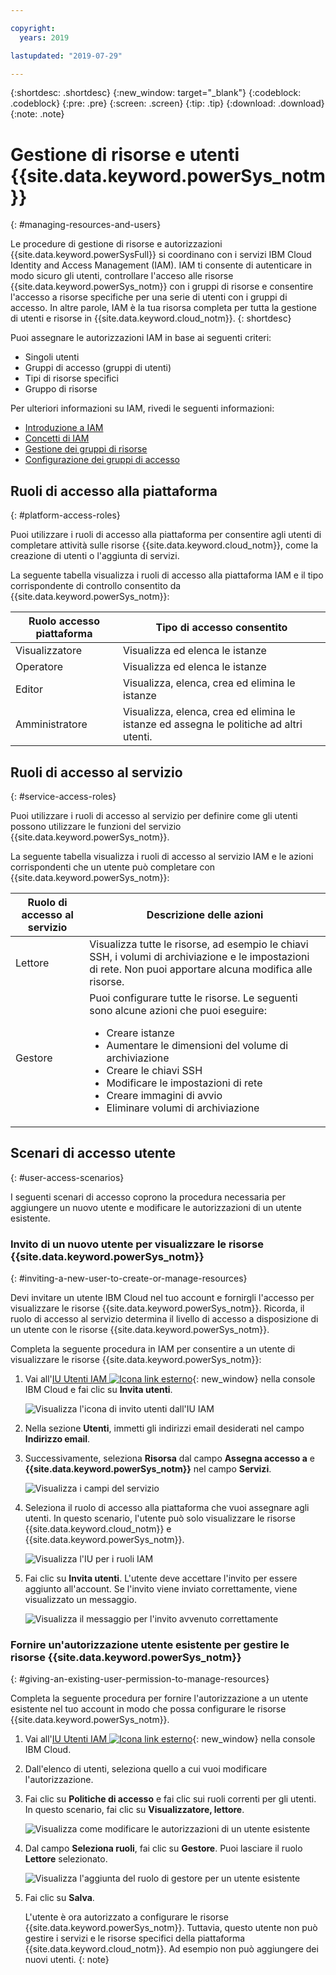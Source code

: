 ```yaml
---

copyright:
  years: 2019

lastupdated: "2019-07-29"

---
```


{:shortdesc: .shortdesc}
{:new_window: target="_blank"}
{:codeblock: .codeblock}
{:pre: .pre}
{:screen: .screen}
{:tip: .tip}
{:download: .download}
{:note: .note}

# Gestione di risorse e utenti {{site.data.keyword.powerSys_notm}} 
{: #managing-resources-and-users}

Le procedure di gestione di risorse e autorizzazioni {{site.data.keyword.powerSysFull}} si coordinano con i servizi IBM Cloud Identity and Access Management (IAM). IAM ti consente di autenticare in modo sicuro gli utenti, controllare l'acceso alle risorse {{site.data.keyword.powerSys_notm}} con i gruppi di risorse e consentire l'accesso a risorse specifiche per una serie di utenti con i gruppi di accesso. In altre parole, IAM è la tua risorsa completa per tutta la gestione di utenti e risorse in {{site.data.keyword.cloud_notm}}.
{: shortdesc}

Puoi assegnare le autorizzazioni IAM in base ai seguenti criteri:

* Singoli utenti
* Gruppi di accesso (gruppi di utenti)
* Tipi di risorse specifici
* Gruppo di risorse

Per ulteriori informazioni su IAM, rivedi le seguenti informazioni:

* [Introduzione a IAM](https://cloud.ibm.com/docs/iam?topic=iam-getstarted#getstarted)
* [Concetti di IAM](https://cloud.ibm.com/docs/iam?topic=iam-iamoverview)
* [Gestione dei gruppi di risorse](https://cloud.ibm.com/docs/resources?topic=resources-rgs)
* [Configurazione dei gruppi di accesso](https://cloud.ibm.com/docs/iam?topic=iam-groups)

## Ruoli di accesso alla piattaforma
{: #platform-access-roles}

Puoi utilizzare i ruoli di accesso alla piattaforma per consentire agli utenti di completare attività sulle risorse {{site.data.keyword.cloud_notm}}, come la creazione di utenti o l'aggiunta di servizi.

La seguente tabella visualizza i ruoli di accesso alla piattaforma IAM e il tipo corrispondente di controllo consentito da {{site.data.keyword.powerSys_notm}}:

| Ruolo accesso piattaforma |Tipo di accesso consentito|
|-----------|-------------------------|
| Visualizzatore | Visualizza ed elenca le istanze |
| Operatore | Visualizza ed elenca le istanze |
| Editor | Visualizza, elenca, crea ed elimina le istanze  |
|Amministratore| Visualizza, elenca, crea ed elimina le istanze ed assegna le politiche ad altri utenti. |

## Ruoli di accesso al servizio 
{: #service-access-roles}

Puoi utilizzare i ruoli di accesso al servizio per definire come gli utenti possono utilizzare le funzioni del servizio {{site.data.keyword.powerSys_notm}}.

La seguente tabella visualizza i ruoli di accesso al servizio IAM e le azioni corrispondenti che un utente può completare con {{site.data.keyword.powerSys_notm}}:

|Ruolo di accesso al servizio |Descrizione delle azioni |
|-----------|-------------------------|
|Lettore | Visualizza tutte le risorse, ad esempio le chiavi SSH, i volumi di archiviazione e le impostazioni di rete. Non puoi apportare alcuna modifica alle risorse. |
|Gestore| Puoi configurare tutte le risorse. Le seguenti sono alcune azioni che puoi eseguire:<ul><li>Creare istanze</li><li>Aumentare le dimensioni del volume di archiviazione</li><li>Creare le chiavi SSH</li><li>Modificare le impostazioni di rete</li><li>Creare immagini di avvio</li><li>Eliminare volumi di archiviazione</li>
</ul>

## Scenari di accesso utente
{: #user-access-scenarios}

I seguenti scenari di accesso coprono la procedura necessaria per aggiungere un nuovo utente e modificare le autorizzazioni di un utente esistente.

### Invito di un nuovo utente per visualizzare le risorse {{site.data.keyword.powerSys_notm}} 
{: #inviting-a-new-user-to-create-or-manage-resources}

Devi invitare un utente IBM Cloud nel tuo account e fornirgli l'accesso per visualizzare le risorse {{site.data.keyword.powerSys_notm}}. Ricorda, il ruolo di accesso al servizio determina il livello di accesso a disposizione di un utente con le risorse {{site.data.keyword.powerSys_notm}}.

Completa la seguente procedura in IAM per consentire a un utente di visualizzare le risorse {{site.data.keyword.powerSys_notm}}:

1. Vai all'[IU Utenti IAM ![Icona link esterno](../icons/launch-glyph.svg "Icona link esterno")](https://cloud.ibm.com/iam/users){: new_window} nella console IBM Cloud e fai clic su **Invita utenti**.

      ![Visualizza l'icona di invito utenti dall'IU IAM](/images/invite_users.png "Invito di utenti dall'IU IAM")

2. Nella sezione **Utenti**, immetti gli indirizzi email desiderati nel campo **Indirizzo email**.
3. Successivamente, seleziona **Risorsa** dal campo **Assegna accesso a** e **{{site.data.keyword.powerSys_notm}}** nel campo **Servizi**.

    ![Visualizza i campi del servizio](/images/invite_users2.png "Selezione del servizio {{site.data.keyword.powerSys_notm}} per un nuovo utente dall'IU IAM")

4. Seleziona il ruolo di accesso alla piattaforma che vuoi assegnare agli utenti. In questo scenario, l'utente può solo visualizzare le risorse {{site.data.keyword.cloud_notm}} e {{site.data.keyword.powerSys_notm}}.

    ![Visualizza l'IU per i ruoli IAM](/images/invite_users3.png "Selezione dei ruoli per un nuovo utente dall'IU IAM")

5. Fai clic su **Invita utenti**. L'utente deve accettare l'invito per essere aggiunto all'account. Se l'invito viene inviato correttamente, viene visualizzato un messaggio.

    ![Visualizza il messaggio per l'invito avvenuto correttamente](/images/invite_users4.png "Messaggio di invito inviato correttamente")

### Fornire un'autorizzazione utente esistente per gestire le risorse {{site.data.keyword.powerSys_notm}} 
{: #giving-an-existing-user-permission-to-manage-resources}

Completa la seguente procedura per fornire l'autorizzazione a un utente esistente nel tuo account in modo che possa configurare le risorse {{site.data.keyword.powerSys_notm}}.

1. Vai all'[IU Utenti IAM ![Icona link esterno](../icons/launch-glyph.svg "Icona link esterno")](https://cloud.ibm.com/iam/users){: new_window} nella console IBM Cloud.
2. Dall'elenco di utenti, seleziona quello a cui vuoi modificare l'autorizzazione.
3. Fai clic su **Politiche di accesso** e fai clic sui ruoli correnti per gli utenti. In questo scenario, fai clic su **Visualizzatore, lettore**.

    ![Visualizza come modificare le autorizzazioni di un utente esistente](/images/existing_user1.png "Modifica delle autorizzazioni per un utente dall'IU IAM")

4. Dal campo **Seleziona ruoli**, fai clic su **Gestore**. Puoi lasciare il ruolo **Lettore** selezionato.

    ![Visualizza l'aggiunta del ruolo di gestore per un utente esistente](/images/existing_user2.png "Selezione del ruolo di gestore dall'IU IAM")

5. Fai clic su **Salva**.

   L'utente è ora autorizzato a configurare le risorse {{site.data.keyword.powerSys_notm}}. Tuttavia, questo utente non può gestire i servizi e le risorse specifici della piattaforma {{site.data.keyword.cloud_notm}}. Ad esempio non può aggiungere dei nuovi utenti.
   {: note}
